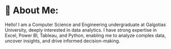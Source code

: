# 💫 About Me:
Hello! I am a Computer Science and Engineering undergraduate at Galgotias University, deeply interested in data analytics. I have strong expertise in Excel, Power BI, Tableau, and Python, enabling me to analyze complex data, uncover insights, and drive informed decision-making.
<!-- Proudly created with GPRM ( https://gprm.itsvg.in ) -->

